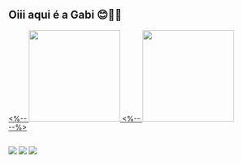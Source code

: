 ## Oiii aqui é a Gabi 😊👋🏻
<a href="https://github.com/gabibizy">
 <%-- 
      <img height="180em" src="https://github-readme-stats-eight-theta.vercel.app/api?     username=gabibizy&show_icons=true&theme=dracula&include_all_commits=true&count_private=true"/>
 <%-- <img height="180em" src="https://github-readme-stats-eight-theta.vercel.app/api/top-langs/?username=gabibizy&layout=compact&langs_count=8&theme=dracula"/>
<div>
  --%>
  
  ##
  
  <div>
  <a href = "mailto: gabibizy@hotmail.com"><img src="https://img.shields.io/badge/-Gmail-%23EA4335?style=for-the-badge&logo=gmail&logoColor=white" target="_blank"></a>
  <a href="https://www.linkedin.com/in/gabriela-maria/" target="_blank"><img src="https://img.shields.io/badge/-LinkedIn-%230077B5?style=for-the-badge&logo=linkedin&logoColor=white" target="_blank"></a>
  <a href="http://instagram.com/gabibizy" target="_blank"><img src="https://img.shields.io/badge/-Instagram-%23E4405F?style=for-the-badge&logo=instagram&logoColor=white" target="_blank"></a>
</div>
